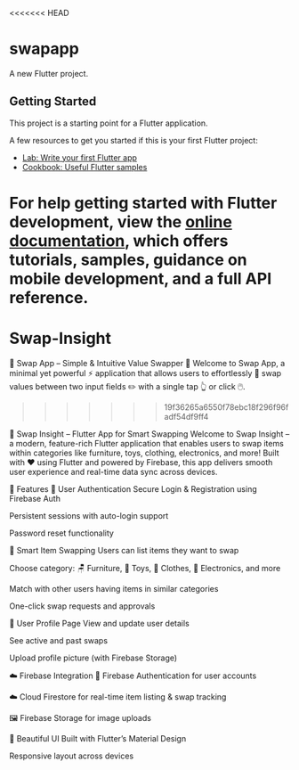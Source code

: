 <<<<<<< HEAD
# swapapp

A new Flutter project.

## Getting Started

This project is a starting point for a Flutter application.

A few resources to get you started if this is your first Flutter project:

- [Lab: Write your first Flutter app](https://docs.flutter.dev/get-started/codelab)
- [Cookbook: Useful Flutter samples](https://docs.flutter.dev/cookbook)

For help getting started with Flutter development, view the
[online documentation](https://docs.flutter.dev/), which offers tutorials,
samples, guidance on mobile development, and a full API reference.
=======
# Swap-Insight
🔁 Swap App – Simple &amp; Intuitive Value Swapper 👋 Welcome to Swap App, a minimal yet powerful ⚡ application that allows users to effortlessly 🔄 swap values between two input fields ✏️ with a single tap 👆 or click 🖱️.
>>>>>>> 19f36265a6550f78ebc18f296f96fadf54df9ff4

🔁 Swap Insight – Flutter App for Smart Swapping
Welcome to Swap Insight – a modern, feature-rich Flutter application that enables users to swap items within categories like furniture, toys, clothing, electronics, and more! Built with ❤️ using Flutter and powered by Firebase, this app delivers smooth user experience and real-time data sync across devices.

🚀 Features
🔐 User Authentication
Secure Login & Registration using Firebase Auth

Persistent sessions with auto-login support

Password reset functionality

🔄 Smart Item Swapping
Users can list items they want to swap

Choose category: 🪑 Furniture, 🧸 Toys, 👕 Clothes, 📱 Electronics, and more

Match with other users having items in similar categories

One-click swap requests and approvals

👤 User Profile Page
View and update user details

See active and past swaps

Upload profile picture (with Firebase Storage)

☁️ Firebase Integration
🔐 Firebase Authentication for user accounts

☁️ Cloud Firestore for real-time item listing & swap tracking

🖼️ Firebase Storage for image uploads

🎨 Beautiful UI
Built with Flutter’s Material Design

Responsive layout across devices